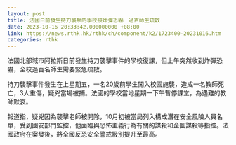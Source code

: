 ```yaml
---
layout: post
title: 法國日前發生持刀襲擊的學校接炸彈恐嚇　過百師生疏散
date: 2023-10-16 20:33:42.000000000 +08:00
link: https://news.rthk.hk/rthk/ch/component/k2/1723400-20231016.htm
categories: rthk
---
```


法國北部城市阿拉斯日前發生持刀襲擊事件的學校復課，但上午突然收到炸彈恐嚇，全校過百名師生需要緊急疏散。

持刀襲擊事件發生在上星期五，一名20歲前學生闖入校園施襲，造成一名教師死亡，3人重傷，疑兇當場被捕。法國的學校當地星期一下午暫停課堂，為遇難的教師默哀。

報道指，疑兇因為襲擊老師被開除，10月初被當局列入構成潛在安全風險人員名單，受到國安部門監控，他面臨與恐怖主義行為有關的謀殺和企圖謀殺等指控。法國政府在案發後，將全國反恐安全警戒級別提升至最高。
